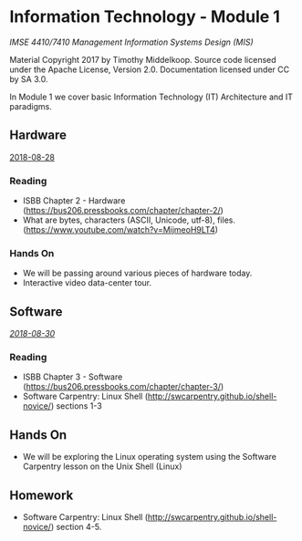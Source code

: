 # Information Technology - Module 1

*IMSE 4410/7410 Management Information Systems Design (MIS)*

Material Copyright 2017 by Timothy Middelkoop.
Source code licensed under the Apache License, Version 2.0. 
Documentation licensed under CC by SA 3.0.

In Module 1 we cover basic Information Technology (IT) Architecture and IT paradigms.

## Hardware 
[2018-08-28](#hardware)

### Reading
 * ISBB Chapter 2 - Hardware (https://bus206.pressbooks.com/chapter/chapter-2/)
 * What are bytes, characters (ASCII, Unicode, utf-8), files. (https://www.youtube.com/watch?v=MijmeoH9LT4)

### Hands On
 * We will be passing around various pieces of hardware today.
 * Interactive video data-center tour.

## Software
*[2018-08-30](#software)*

### Reading
 * ISBB Chapter 3 - Software (https://bus206.pressbooks.com/chapter/chapter-3/)
 * Software Carpentry: Linux Shell (http://swcarpentry.github.io/shell-novice/) sections 1-3

## Hands On
 * We will be exploring the Linux operating system using the Software Carpentry lesson on the Unix Shell (Linux)

## Homework
 * Software Carpentry: Linux Shell (http://swcarpentry.github.io/shell-novice/) section 4-5.

